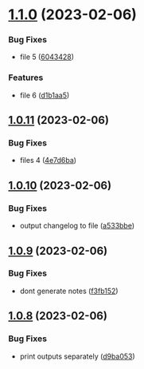 # [1.1.0](https://github.com/cerico/surprise/compare/v1.0.11...v1.1.0) (2023-02-06)


### Bug Fixes

* file 5 ([6043428](https://github.com/cerico/surprise/commit/6043428a220529aef8ae90efa92fcce857e6e6b2))


### Features

* file 6 ([d1b1aa5](https://github.com/cerico/surprise/commit/d1b1aa531f2b107c45ae013baa6be3faa3719bc2))



## [1.0.11](https://github.com/cerico/surprise/compare/v1.0.10...v1.0.11) (2023-02-06)


### Bug Fixes

* files 4 ([4e7d6ba](https://github.com/cerico/surprise/commit/4e7d6ba8f7cfcd887754de08e73ce80964c2cd47))



## [1.0.10](https://github.com/cerico/surprise/compare/v1.0.9...v1.0.10) (2023-02-06)


### Bug Fixes

* output changelog to file ([a533bbe](https://github.com/cerico/surprise/commit/a533bbec583726ce526cb633fd04b07e1d6296d7))



## [1.0.9](https://github.com/cerico/surprise/compare/v1.0.8...v1.0.9) (2023-02-06)


### Bug Fixes

* dont generate notes ([f3fb152](https://github.com/cerico/surprise/commit/f3fb152eaaa4e970477c6f9ba625773dca6e2c5c))



## [1.0.8](https://github.com/cerico/surprise/compare/v1.0.7...v1.0.8) (2023-02-06)


### Bug Fixes

* print outputs separately ([d9ba053](https://github.com/cerico/surprise/commit/d9ba053ded83eca8c8fec97eb7495ef00928486a))



